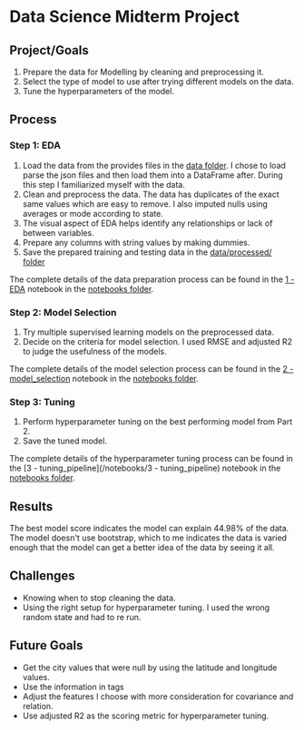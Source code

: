 # Data Science Midterm Project

## Project/Goals
1. Prepare the data for Modelling by cleaning and preprocessing it.
2. Select the type of model to use after trying different models on the data.
3. Tune the hyperparameters of the model.

## Process
### Step 1: EDA

1. Load the data from the provides files in the [data folder](/data/). I chose to load parse the json files and then load them into a DataFrame after. During this step I familiarized myself with the data.
2. Clean and preprocess the data. The data has duplicates of the exact same values which are easy to remove. I also imputed nulls using averages or mode according to state.
3. The visual aspect of EDA helps identify any relationships or lack of between variables.
4. Prepare any columns with string values by making dummies.
5. Save the prepared training and testing data in the [data/processed/ folder](/data/processed/)

The complete details of the data preparation process can be found in the [1 - EDA](/notebooks/1%20-%20EDA.ipynb) notebook in the [notebooks folder](/notebooks/).

### Step 2: Model Selection

1. Try multiple supervised learning models on the preprocessed data.
2. Decide on the criteria for model selection. I used RMSE and adjusted R2 to judge the usefulness of the models.

The complete details of the model selection process can be found in the [2 - model_selection](/notebooks/2%20-%20model_selection.ipynb) notebook in the [notebooks folder](/notebooks/).

### Step 3: Tuning

1. Perform hyperparameter tuning on the best performing model from Part 2.
2. Save the tuned model.

The complete details of the hyperparameter tuning process can be found in the [3 - tuning_pipeline](/notebooks/3 - tuning_pipeline) notebook in the [notebooks folder](/notebooks/).

## Results
The best model score indicates the model can explain 44.98% of the data. The model doesn't use bootstrap, which to me indicates the data is varied enough that the model can get a better idea of the data by seeing it all.

## Challenges 
- Knowing when to stop cleaning the data.
- Using the right setup for hyperparameter tuning. I used the wrong random state and had to re run.

## Future Goals
- Get the city values that were null by using the latitude and longitude values.
- Use the information in tags
- Adjust the features I choose with more consideration for covariance and relation.
- Use adjusted R2 as the scoring metric for hyperparameter tuning.